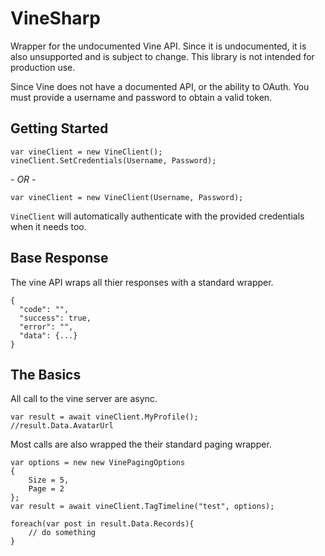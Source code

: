 VineSharp
=========

Wrapper for the undocumented Vine API. Since it is undocumented, it is also unsupported and is subject to change. This library is not intended for production use.

Since Vine does not have a documented API, or the ability to OAuth. You must provide a username and password to obtain a valid token.

Getting Started
---------------

    var vineClient = new VineClient();
    vineClient.SetCredentials(Username, Password);

*- OR -*

    var vineClient = new VineClient(Username, Password);

``VineClient`` will automatically authenticate with the provided credentials when it needs too.

Base Response
-------------
The vine API wraps all thier responses with a standard wrapper.

    {
      "code": "",
      "success": true,
      "error": "",
      "data": {...}
    }

The Basics
----------
All call to the vine server are async.

    var result = await vineClient.MyProfile();
    //result.Data.AvatarUrl

Most calls are also wrapped the their standard paging wrapper.
    
    var options = new new VinePagingOptions
    {
        Size = 5,
        Page = 2
    };
    var result = await vineClient.TagTimeline("test", options);
    
    foreach(var post in result.Data.Records){
        // do something
    }
